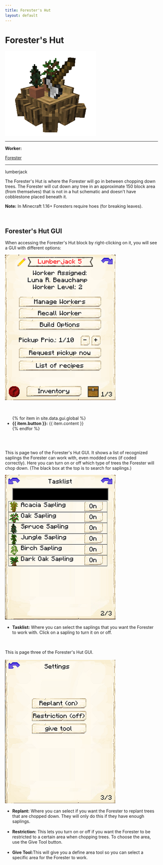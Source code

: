 ```yaml
---
title: Forester's Hut
layout: default
---
```

# Forester's Hut

<div class="infobox box text-center">
    <img src="../../assets/images/buildings/lumberjack.png" alt="Forester's Hut" />
    <hr />
    <div class="row section-text text-left">
        <div class="col">
        <p><strong>Worker:</strong></p>
        </div>
        <div class="col">
        <p><a href="../workers/forester">Forester</a></p>
        </div>
    </div>
    <hr />
    <recipe>lumberjack</recipe>
</div>

The Forester's Hut is where the Forester will go in between chopping down trees. The Forester will cut down any tree in an approximate 150 block area (from themselves) that is not in a hut schematic and doesn't have cobblestone placed beneath it.

**Note:** In Minecraft 1.16+ Foresters require hoes (for breaking leaves).

<br>

## Forester's Hut GUI

When accessing the Forester's Hut block by right-clicking on it, you will see a GUI with different options:

<div class="row">
  <div class="col-sm-12 col-md">
    <img src="../../assets/images/gui/lumberjackgui1.png" class="img-fluid mx-auto" alt="Forester's Hut GUI">
  </div>
  <div class="col-sm-12 col-md"><br>
    <br>
    <ul>
      {% for item in site.data.gui.global %}
        <li><strong>{{ item.button }}:</strong> {{ item.content }}</li>
      {% endfor %}
    </ul>
  </div>
</div>  
<br> <br>

This is page two of the Forester's Hut GUI. It shows a list of recognized saplings the Forester can work with, even modded ones (if coded correctly). Here you can turn on or off which type of trees the Forester will chop down. (The black box at the top is to search for saplings.)

<div class="row">
  <div class="col-sm-12 col-md">
    <img src="../../assets/images/gui/lumberjackgui2.png" class="img-fluid mx-auto" alt="Forester's Hut GUI 2">
  </div>
  <div class="col-sm-12 col-md">
    <ul>
      <li><strong>Tasklist:</strong> Where you can select the saplings that you want the Forester to work with. Click on a sapling to turn it on or off.</li><br>
    </ul>
  </div>
</div>
<br>
This is page three of the Forester's Hut GUI. 
<br><br>
<div class="row">
  <div class="col-sm-12 col-md">
    <img src="../../assets/images/gui/lumberjackgui3.png" class="img-fluid mx-auto" alt="Forester's Hut GUI 3">
  </div>
  <div class="col-sm-12 col-md">
    <ul>
      <li><strong>Replant:</strong> Where you can select if you want the Forester to replant trees that are chopped down. They will only do this if they have enough saplings.</li><br>
      <li><strong>Restriction:</strong> This lets you turn on or off if you want the Forester to be restricted to a certain area when chopping trees. To choose the area, use the Give Tool button.</li><br>
      <li><strong>Give Tool:</strong>This will give you a define area tool so you can select a specific area for the Forester to work.</li>
    </ul>
  </div>
</div>
<br>
